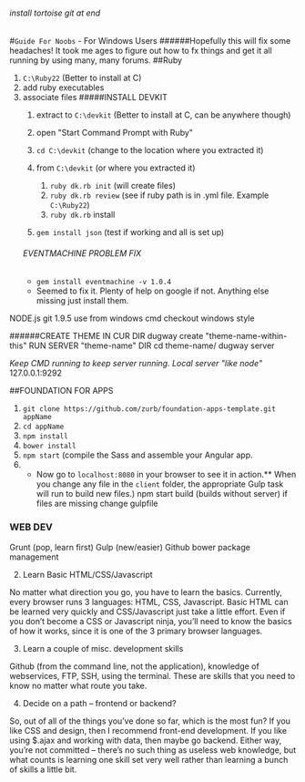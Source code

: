 ###### install tortoise git at end
#`Guide For Noobs` - For Windows Users
######Hopefully this will fix some headaches! It took me ages to figure out how to fx things and get it all running by using many, many forums.
##Ruby
1. `C:\Ruby22` (Better to install at C)
2. add ruby executables
3. associate files
#####INSTALL DEVKIT
    1. extract to `C:\devkit` (Better to install at C, can be anywhere though)
    2. open "Start Command Prompt with Ruby"
    3. `cd C:\devkit` (change to the location where you extracted it)
    4. from `C:\devkit` (or where you extracted it)
        1. `ruby dk.rb init` (will create files)
        2. `ruby dk.rb review` (see if ruby path is in .yml file. Example `C:\Ruby22`)
        3. `ruby dk.rb` install

    5. `gem install json` (test if working and all is set up)
   ###### *EVENTMACHINE PROBLEM FIX*
   - `gem install eventmachine -v 1.0.4` 
   - Seemed to fix it. Plenty of help on google if not. Anything else missing just install them.
    
NODE.js
git 1.9.5
use from windows cmd
checkout windows style

######CREATE THEME IN CUR DIR
dugway create "theme-name-within-this"
RUN SERVER "theme-name" DIR
cd theme-name/
dugway server

*Keep CMD running to keep server running. Local server "like node"*
127.0.0.1:9292

##FOUNDATION FOR APPS
1. `git clone https://github.com/zurb/foundation-apps-template.git appName`
2. `cd appName`
3. `npm install`
4. `bower install`
5. `npm start` (compile the Sass and assemble your Angular app. 
6.   * Now go to `localhost:8080` in your browser to see it in action.** When you change any file in the `client` folder, the appropriate Gulp task will run to build new files.)
npm start build (builds without server)
if files are missing change gulpfile
### WEB DEV
Grunt (pop, learn first)
Gulp (new/easier)
Github
bower package management

2) Learn Basic HTML/CSS/Javascript

No matter what direction you go, you have to learn the basics.  Currently, every browser runs 3 languages: HTML, CSS, Javascript.  Basic HTML can be learned very quickly and CSS/Javascript just take a little effort.  Even if you don’t become a CSS or Javascript ninja, you’ll need to know the basics of how it works, since it is one of the 3 primary browser languages.

3) Learn a couple of misc. development skills

Github (from the command line, not the application), knowledge of webservices, FTP, SSH, using the terminal.  These are skills that you need to know no matter what route you take.

4) Decide on a path – frontend or backend?

So, out of all of the things you’ve done so far, which is the most fun?  If you like CSS and design, then I recommend front-end development.  If you like using $.ajax and working with data, then maybe go backend.  Either way, you’re not committed – there’s no such thing as useless web knowledge, but what counts is learning one skill set very well rather than learning a bunch of skills a little bit.